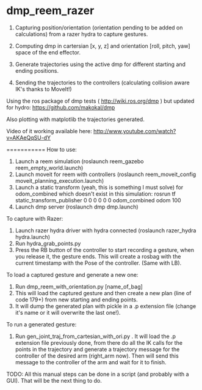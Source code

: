 dmp_reem_razer
===========

1) Capturing position/orientation (orientation pending to be added on calculations) from a razer hydra to capture gestures.

2) Computing dmp in cartersian [x, y, z] and orientation [roll, pitch, yaw] space of the end effector.

3) Generate trajectories using the active dmp for different starting and ending positions.

4) Sending the trajectories to the controllers (calculating collision aware IK's thanks to MoveIt!)


Using the ros package of dmp tests ( http://wiki.ros.org/dmp ) but updated for hydro: https://github.com/makokal/dmp

Also plotting with matplotlib the trajectories generated.

Video of it working available here:
http://www.youtube.com/watch?v=AKAeQqSU-dY


===========
How to use:

1) Launch a reem simulation (roslaunch reem_gazebo reem_empty_world.launch)
2) Launch moveit for reem with controllers (roslaunch reem_moveit_config moveit_planning_execution.launch)
3) Launch a static transform (yeah, this is something I must solve) for odom_combined which doesn't exist in this simulation: rosrun tf static_transform_publisher 0 0 0 0 0 0 odom_combined odom 100
4) Launch dmp server (roslaunch dmp dmp.launch)

To capture with Razer:
1) Launch razer hydra driver with hydra connected (roslaunch razer_hydra hydra.launch)
2) Run hydra_grab_points.py
3) Press the RB button of the controller to start recording a gesture, when you release it, the gesture ends. This will create a rosbag with the current timestamp with the Pose of the controller. (Same with LB).

To load a captured gesture and generate a new one:
1) Run dmp_reem_with_orientation.py [name_of_bag]
2) This will load the captured gesture and then create a new plan (line of code 179+) from new starting and ending points.
3) It will dump the generated plan with pickle in a .p extension file (change it's name or it will overwrite the last one!).

To run a generated gesture:
1) Run gen_joint_traj_from_cartesian_with_ori.py . It will load the .p extension file previously done, from there do all the IK calls for the points in the trajectory and generate a trajectory message for the controller of the desired arm (right_arm now). Then will send this message to the controller of the arm and wait for it to finish.


TODO: All this manual steps can be done in a script (and probably with a GUI). That will be the next thing to do.


